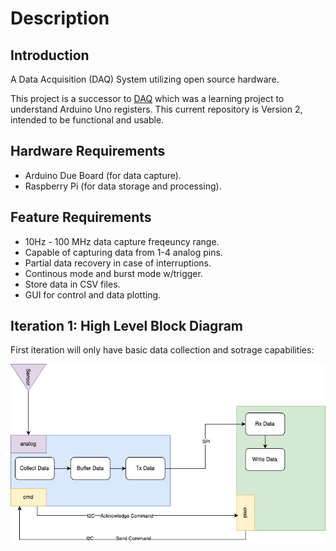 # Description
## Introduction
A Data Acquisition (DAQ) System utilizing open source hardware. 

This project is a successor to [DAQ](https://github.com/irfan-hossain/DAQ) which was a learning project to understand Arduino Uno registers. This current repository is Version 2, intended to be functional and usable.

## Hardware Requirements 
- Arduino Due Board (for data capture).
- Raspberry Pi (for data storage and processing).

## Feature Requirements 
- 10Hz - 100 MHz data capture freqeuncy range. 
- Capable of capturing data from 1-4 analog pins. 
- Partial data recovery in case of interruptions. 
- Continous mode and burst mode w/trigger. 
- Store data in CSV files.
- GUI for control and data plotting. 

## Iteration 1: High Level Block Diagram
First iteration will only have basic data collection and sotrage capabilities:

![Block Diagram](assets/Daq2_Block_Diagram_v1.drawio.png)